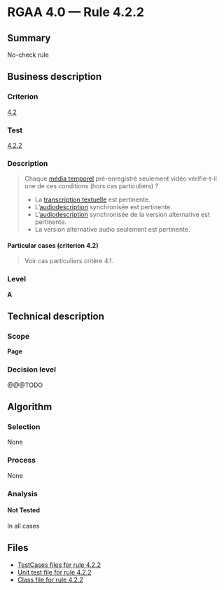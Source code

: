 # RGAA 4.0 — Rule 4.2.2

## Summary

No-check rule

## Business description

### Criterion

[4.2](https://www.numerique.gouv.fr/publications/rgaa-accessibilite/methode/criteres/#crit-4-2)

### Test

[4.2.2](https://www.numerique.gouv.fr/publications/rgaa-accessibilite/methode/criteres/#test-4-2-2)

### Description

> Chaque [média temporel](https://www.numerique.gouv.fr/publications/rgaa-accessibilite/methode/glossaire/#media-temporel-type-son-video-et-synchronise) pré-enregistré seulement vidéo vérifie-t-il une de ces conditions (hors cas particuliers) ?
> 
> * La [transcription textuelle](https://www.numerique.gouv.fr/publications/rgaa-accessibilite/methode/glossaire/#transcription-textuelle-media-temporel) est pertinente.
> * L’[audiodescription](https://www.numerique.gouv.fr/publications/rgaa-accessibilite/methode/glossaire/#audiodescription-synchronisee-media-temporel) synchronisée est pertinente.
> * L’[audiodescription](https://www.numerique.gouv.fr/publications/rgaa-accessibilite/methode/glossaire/#audiodescription-synchronisee-media-temporel) synchronisée de la version alternative est pertinente.
> * La version alternative audio seulement est pertinente.

#### Particular cases (criterion 4.2)

> Voir cas particuliers critère 4.1.

### Level

**A**


## Technical description

### Scope

**Page**

### Decision level

@@@TODO


## Algorithm

### Selection

None

### Process

None

### Analysis

#### Not Tested

In all cases


## Files

- [TestCases files for rule 4.2.2](https://gitlab.com/asqatasun/Asqatasun/-/tree/master/rules/rules-rgaa4.0/src/test/resources/testcases/rgaa40/Rgaa40Rule040202/)
- [Unit test file for rule 4.2.2](https://gitlab.com/asqatasun/Asqatasun/-/blob/master/rules/rules-rgaa4.0/src/test/java/org/asqatasun/rules/rgaa40/Rgaa40Rule040202Test.java)
- [Class file for rule 4.2.2](https://gitlab.com/asqatasun/Asqatasun/-/blob/master/rules/rules-rgaa4.0/src/main/java/org/asqatasun/rules/rgaa40/Rgaa40Rule040202.java)


